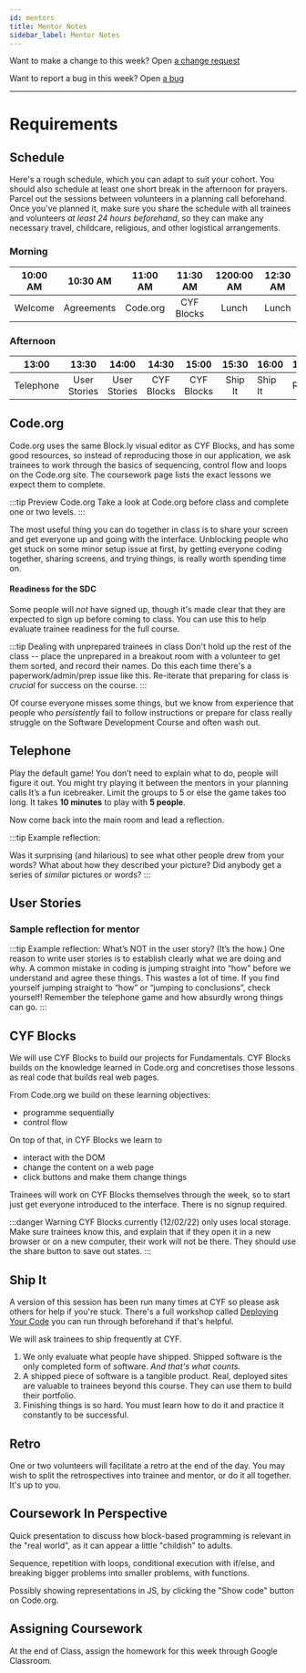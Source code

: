 ```yaml
---
id: mentors
title: Mentor Notes
sidebar_label: Mentor Notes
---
```


Want to make a change to this week? Open [a change request](https://github.com/CodeYourFuture/syllabus/issues/new?assignees=&labels=enhancement&template=change-request.md&title=)

Want to report a bug in this week? Open [a bug](https://github.com/CodeYourFuture/syllabus/issues/new?assignees=&labels=bug&template=bug-report.md&title=)

---

# Requirements

## Schedule

Here's a rough schedule, which you can adapt to suit your cohort. You should also schedule at least one short break in the afternoon for prayers. Parcel out the sessions between volunteers in a planning call beforehand. Once you've planned it, make sure you share the schedule with all trainees and volunteers _at least 24 hours beforehand_, so they can make any necessary travel, childcare, religious, and other logistical arrangements.

### Morning

| 10:00 AM |  10:30 AM  | 11:00 AM |  11:30 AM  | 1200:00 AM | 12:30 AM |
| :------: | :--------: | :------: | :--------: | :--------: | :------: |
| Welcome  | Agreements | Code.org | CYF Blocks |   Lunch    |  Lunch   |

### Afternoon

|   13:00   |    13:30     |    14:00     |   14:30    |   15:00    |  15:30  | 16:00   | 16:30 |
| :-------: | :----------: | :----------: | :--------: | :--------: | :-----: | ------- | ----- |
| Telephone | User Stories | User Stories | CYF Blocks | CYF Blocks | Ship It | Ship It | Retro |

## Code.org

Code.org uses the same Block.ly visual editor as CYF Blocks, and has some good resources, so instead of reproducing those in our application, we ask trainees to work through the basics of sequencing, control flow and loops on the Code.org site. The coursework page lists the exact lessons we expect them to complete.

:::tip Preview Code.org
Take a look at Code.org before class and complete one or two levels.
:::

The most useful thing you can do together in class is to share your screen and get everyone up and going with the interface. Unblocking people who get stuck on some minor setup issue at first, by getting everyone coding together, sharing screens, and trying things, is really worth spending time on.

#### Readiness for the SDC

Some people will _not_ have signed up, though it's made clear that they are expected to sign up before coming to class. You can use this to help evaluate trainee readiness for the full course.

:::tip Dealing with unprepared trainees in class
Don't hold up the rest of the class -- place the unprepared in a breakout room with a volunteer to get them sorted, and record their names. Do this each time there's a paperwork/admin/prep issue like this. Re-iterate that preparing for class is _crucial_ for success on the course.
:::

Of course everyone misses some things, but we know from experience that people who _persistently_ fail to follow instructions or prepare for class really struggle on the Software Development Course and often wash out.

## Telephone

Play the default game! You don’t need to explain what to do, people will figure it out. You might try playing it between the mentors in your planning calls It’s a fun icebreaker. Limit the groups to 5 or else the game takes too long. It takes **10 minutes** to play with **5 people**.

Now come back into the main room and lead a reflection.

:::tip Example reflection:

Was it surprising (and hilarious) to see what other people drew from your words? What about how they described your picture? Did anybody get a series of _similar_ pictures or words?
:::

## User Stories

### Sample reflection for mentor

:::tip Example reflection:
What’s NOT in the user story? (It’s the how.) One reason to write user stories is to establish clearly what we are doing and why. A common mistake in coding is jumping straight into “how” before we understand and agree these things. This wastes a lot of time. If you find yourself jumping straight to “how” or “jumping to conclusions”, check yourself! Remember the telephone game and how absurdly wrong things can go.
:::

## CYF Blocks

We will use CYF Blocks to build our projects for Fundamentals. CYF Blocks builds on the knowledge learned in Code.org and concretises those lessons as real code that builds real web pages.

From Code.org we build on these learning objectives:

- programme sequentially
- control flow

On top of that, in CYF Blocks we learn to

- interact with the DOM
- change the content on a web page
- click buttons and make them change things

Trainees will work on CYF Blocks themselves through the week, so to start just get everyone introduced to the interface. There is no signup required.

:::danger Warning
CYF Blocks currently (12/02/22) only uses local storage. Make sure trainees know this, and explain that if they open it in a new browser or on a new computer, their work will not be there. They should use the share button to save out states.
:::

## Ship It

A version of this session has been run many times at CYF so please ask others for help if you're stuck. There's a full workshop called [Deploying Your Code](https://syllabus.codeyourfuture.io/workshops/deployment/index) you can run through beforehand if that's helpful.

We will ask trainees to ship frequently at CYF.

1. We only evaluate what people have shipped. Shipped software is the only completed form of software. _And that's what counts._
2. A shipped piece of software is a tangible product. Real, deployed sites are valuable to trainees beyond this course. They can use them to build their portfolio.
3. Finishing things is so hard. You must learn how to do it and practice it constantly to be successful.

## Retro

One or two volunteers will facilitate a retro at the end of the day. You may wish to split the retrospectives into trainee and mentor, or do it all together. It's up to you.

## Coursework In Perspective

Quick presentation to discuss how block-based programming is relevant in the "real world", as it can appear a little "childish" to adults.

Sequence, repetition with loops, conditional execution with if/else, and breaking bigger problems into smaller problems, with functions.

Possibly showing representations in JS, by clicking the "Show code" button on Code.org.

## Assigning Coursework

At the end of Class, assign the homework for this week through Google Classroom.
